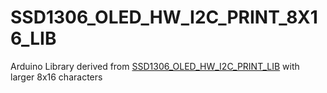 # SSD1306_OLED_HW_I2C_PRINT_8X16_LIB
Arduino Library derived from [SSD1306_OLED_HW_I2C_PRINT_LIB](https://github.com/greenonline/SSD1306_OLED_HW_I2C_PRINT_LIB) with larger 8x16 characters
